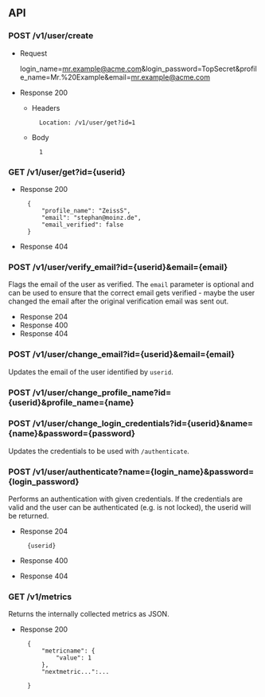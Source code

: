 ## API

### POST /v1/user/create

+ Request 

	login_name=mr.example@acme.com&login_password=TopSecret&profile_name=Mr.%20Example&email=mr.example@acme.com

+ Response 200

	+ Headers

			Location: /v1/user/get?id=1

	+ Body

			1


### GET /v1/user/get?id={userid}

+ Response 200

		{
			"profile_name": "ZeissS",
			"email": "stephan@moinz.de",
			"email_verified": false
		}

+ Response 404

### POST /v1/user/verify_email?id={userid}&email={email}

Flags the email of the user as verified. The `email` parameter is optional and can be used to ensure that the correct email
gets verified - maybe the user changed the email after the original verification email was sent out.

+ Response 204
+ Response 400
+ Response 404

### POST /v1/user/change_email?id={userid}&email={email}

Updates the email of the user identified by `userid`.

### POST /v1/user/change_profile_name?id={userid}&profile_name={name}

### POST /v1/user/change_login_credentials?id={userid}&name={name}&password={password}

Updates the credentials to be used with `/authenticate`.

### POST /v1/user/authenticate?name={login_name}&password={login_password}

Performs an authentication with given credentials. If the credentials are valid and the user can be authenticated (e.g. is not locked), the userid will be returned.

+ Response 204

		{userid}

+ Response 400
+ Response 404


### GET /v1/metrics

Returns the internally collected metrics as JSON.

+ Response 200

		{
			"metricname": {
				"value": 1
			},
			"nextmetric...":...

		}
	